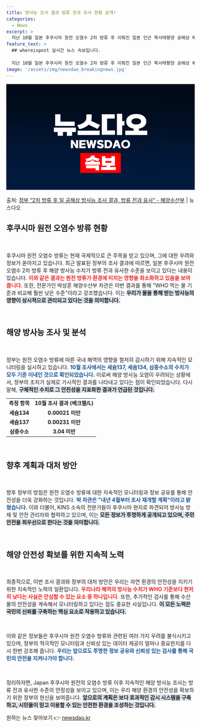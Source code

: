 ```yaml
---
title: 방사능 조사 결과 방류 전과 유사 현황 공개!
categories:
  - News
excerpt: >
  지난 10월 일본 후쿠시마 원전 오염수 2차 방류 후 이뤄진 일본 인근 북서태평양 공해상 해양 방사능 조사 …
feature_text: >
  ## whereispost 실시간 뉴스 속보입니다.

  지난 10월 일본 후쿠시마 원전 오염수 2차 방류 후 이뤄진 일본 인근 북서태평양 공해상 해양 방사능 조사 …
image: '/assets/img/newsdao_breakingnews.jpg'
---
```


![뉴스다오 속보](/assets/img/newsdao_breakingnews.jpg)

<p>출처: <a href="https://newsdao.kr/2684" rel="dofollow">정부 “2차 방류 후 일 공해상 방사능 조사 결과, 방류 전과 유사” - 해양수산부</a> | 뉴스다오</p>

<h2 data-ke-size="size26">후쿠시마 원전 오염수 방류 현황</h2>

<p data-ke-size="size16">&nbsp;</p>

후쿠시마 원전 오염수 방류는 현재 국제적으로 큰 주목을 받고 있으며, 그에 대한 우려와 정보가 쏟아지고 있습니다. 최근 발표된 정부의 조사 결과에 따르면, 일본 후쿠시마 원전 오염수 2차 방류 후 해양 방사능 수치가 방류 전과 유사한 수준을 보이고 있다는 내용이 있습니다. <b><span style="color: #ee2323;">이와 같은 결과는 원전 방류가 환경에 미치는 영향을 최소화하고 있음을 보여줍니다.</span></b> 또한, 전문가인 박성훈 해양수산부 차관은 이번 결과를 통해 "WHO 먹는 물 기준과 비교해 훨씬 낮은 수준"이라고 강조했습니다. 이는 <b><span style="background-color: #21538527;">우리가 물을 통해 받는 방사능의 영향이 상시적으로 관리되고 있다는 것을 의미합니다.</span></b> 

<p data-ke-size="size16">&nbsp;</p>

<h2 data-ke-size="size26">해양 방사능 조사 및 분석</h2>

<p data-ke-size="size16">&nbsp;</p>

정부는 원전 오염수 방류에 따른 국내 해역의 영향을 철저히 감시하기 위해 지속적인 모니터링을 실시하고 있습니다. <b><span style="color: #1a5490;">10월 조사에서는 세슘137, 세슘134, 삼중수소의 수치가 모두 기준 이내인 것으로 확인되었습니다.</span></b> 이로써 해양 방사능 오염이 우려되는 상황에서, 정부의 조치가 실제로 가시적인 결과를 나타내고 있다는 점이 확인되었습니다. 다시 말해, <b><span style="background-color: #21538527;">구체적인 수치로 그 안전성을 지표화한 결과가 언급된 것입니다.</span></b> 

<table>
<tr>
<td style="text-align: center; height: 17px;"><b>측정 항목</b></td>
<td style="text-align: center; height: 17px;"><b>10월 조사 결과 (베크렐/L)</b></td>
</tr>
<tr>
<td style="text-align: center; height: 17px;"><b>세슘134</b></td>
<td style="text-align: center; height: 17px;"><b>0.00021 미만</b></td>
</tr>
<tr>
<td style="text-align: center; height: 17px;"><b>세슘137</b></td>
<td style="text-align: center; height: 17px;"><b>0.00231 미만</b></td>
</tr>
<tr>
<td style="text-align: center; height: 17px;"><b>삼중수소</b></td>
<td style="text-align: center; height: 17px;"><b>3.04 미만</b></td>
</tr>
</table>

<p data-ke-size="size16">&nbsp;</p>

<h2 data-ke-size="size26">향후 계획과 대처 방안</h2>

<p data-ke-size="size16">&nbsp;</p>

향후 정부의 방침은 원전 오염수 방류에 대한 지속적인 모니터링과 정보 공유를 통해 안전성을 더욱 강화하는 것입니다. <b><span style="color: #1a5490;">박 차관은 "내년 4월부터 조사 재개할 계획"이라고 밝혔습니다.</span></b> 이와 더불어, KINS 소속의 전문가들이 후쿠시마 현지로 파견되어 방사능 방재 및 안전 관리자와 협력하고 있으며, 이는 <b><span style="background-color: #21538527;">모든 정보가 투명하게 공개되고 있으며, 주민 안전을 최우선으로 한다는 것을 의미합니다.</span></b> 

<p data-ke-size="size16">&nbsp;</p>

<h2 data-ke-size="size26">해양 안전성 확보를 위한 지속적 노력</h2>

<p data-ke-size="size16">&nbsp;</p>

최종적으로, 이번 조사 결과와 정부의 대처 방안은 우리는 자연 환경의 안전성을 지키기 위한 지속적인 노력의 일환입니다. <b><span style="color: #ee2323;">우리나라 해역의 방사능 수치가 WHO 기준보다 현저히 낮다는 사실은 안심할 수 있는 요소 중 하나입니다.</span></b> 또한, 추가적인 검사를 통해 수산물의 안전성을 계속해서 모니터링하고 있다는 점도 중요한 사실입니다. <b><span style="background-color: #21538527;">이 모든 노력은 국민의 신뢰를 구축하는 핵심 요소로 작용하고 있습니다.</span></b>

<p data-ke-size="size16">&nbsp;</p>

이와 같은 정보들은 후쿠시마 원전 오염수 방류와 관련된 여러 가지 우려를 불식시키고 있으며, 정부의 적극적인 모니터링과 신뢰성 있는 데이터 제공이 얼마나 중요한지를 다시 한번 강조해 줍니다. <b><span style="color: #1a5490;">우리는 앞으로도 투명한 정보 공유와 신뢰성 있는 검사를 통해 국민의 안전을 지켜나가야 합니다.</span></b> 

<p data-ke-size="size16">&nbsp;</p>

정리하자면, Japan 후쿠시마 원전의 오염수 방류 이후 지속적인 해양 방사능 조사는 방류 전과 유사한 수준의 안정성을 보이고 있으며, 이는 우리 해양 환경의 안전성을 확보하기 위한 정부의 헌신을 보여줍니다. <b><span style="background-color: #21538527;">앞으로의 계획은 보다 효과적인 감시 시스템을 구축하고, 시민들이 믿고 이용할 수 있는 안전한 환경을 조성하는 것입니다.</span></b> 

원하는 뉴스 찾아보기 👉 <a href="https://newsdao.kr" rel="dofollow">newsdao.kr</a>


